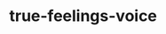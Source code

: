 # true-feelings-voice
<div class='embedsocial-instagram' data-ref="d1abed2df77cd246619ccf9e2285b7e183630eb2"></div><script>(function(d, s, id){var js; if (d.getElementById(id)) {return;} js = d.createElement(s); js.id = id; js.src = "https://embedsocial.com/embedscript/in.js"; d.getElementsByTagName("head")[0].appendChild(js);}(document, "script", "EmbedSocialInstagramScript"));</script>
